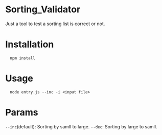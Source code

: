 # Sorting_Validator
Just a tool to test a sorting list is correct or not.

# Installation
```
  npm install
```

# Usage
```
  node entry.js --inc -i <input file>
```

# Params
`--inc`(default): Sorting by samll to large.
`--dec`: Sorting by large to samll.
